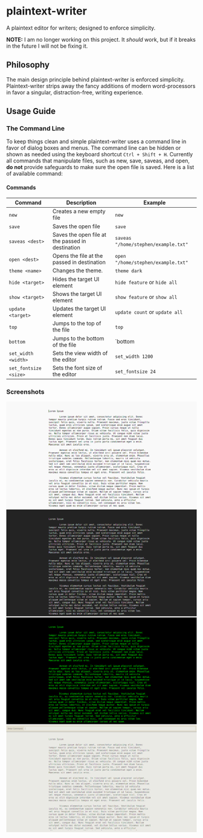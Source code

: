 # plaintext-writer
A plaintext editor for writers; designed to enforce simplicity. 

**NOTE:** I am no longer working on this project. It *should* work, but if it breaks in the future I will not be fixing it.

## Philosophy
The main design principle behind plaintext-writer is enforced simplicity. Plaintext-writer strips away the fancy additions of modern word-processors in favor a singular, distraction-free, writing experience. 

## Usage Guide

### The Command Line
To keep things clean and simple plaintext-writer uses a command line in favor of dialog boxes and menus. The command line can be hidden or shown as needed using the keyboard shortcut `Ctrl + Shift + H`. Currently all commands that manipulate files, such as new, save, saveas, and open, **do not** provide safeguards to make sure the open file is saved. Here is a list of available command:

#### Commands
| Command        | Description           | Example  |
| ------------- |-------------| -----|
| `new` | Creates a new empty file | `new` |
| `save` | Saves the open file | `save` |
| `saveas <dest>` | Saves the open file at the passed in destination | `saveas "/home/stephen/example.txt"` |
| `open <dest>` | Opens the file at the passed in destination | `open "/home/stephen/example.txt"` |
| `theme <name>` | Changes the theme. | `theme dark` |
| `hide <target>`| Hides the target UI element | `hide feature` or `hide all`|
| `show <target>` | Shows the target UI element | `show feature` or `show all`|
| `update <target>`|Updates the target UI element| `update count` or `update all`|
| `top` | Jumps to the top of the file | `top`|
| `bottom`| Jumps to the bottom of the file|`bottom|
| `set_width <width>` | Sets the view width of the editor | `set_width 1200`|
| `set_fontsize <size>` | Sets the font size of the editor | `set_fontsize 24`|


### Screenshots
![Light theme](/screenshots/light.png?raw=true)
![Dark theme](/screenshots/dark.png?raw=true)
![Hacker theme](/screenshots/hacker.png?raw=true)
![Relaxed theme](/screenshots/relaxed.png?raw=true)
